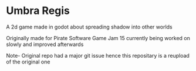 # Umbra Regis
 A 2d game made in godot about spreading shadow into other worlds
 
 Originally made for Pirate Software Game Jam 15 currently being worked on slowly and improved afterwards

Note- Original repo had a major git issue hence this repositary is a reupload of the original one
